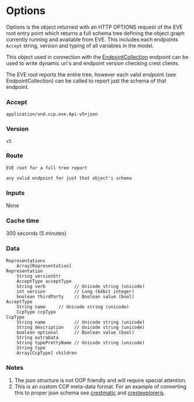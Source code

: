 # Options
Options is the object returned with an HTTP OPTIONS request of the EVE root entry point which returns a full schema tree defining the object graph currently running and available from EVE.  This includes each endpoints `Accept` string, version and typing of all variables in the model. 

This object used in connection with the [EndpointCollection](endpointCollection.md) endpoint can be used to write dynamic uri's and endpoint version checking crest clients.

The EVE root reports the entire tree, however each valid endpoint (see EndpointCollection) can be called to report just the schema of that endpoint.  

### Accept
`application/vnd.ccp.eve.Api-v5+json`

### Version
`v5`

### Route
`EVE root for a full tree report`

`any valid endpoint for just that object's schema`

### Inputs
None

### Cache time
300 seconds (5 minutes)

### Data

    Representations
        Array[Representation]
    Representation
        String versionStr
        AcceptType acceptType 
        String verb           // Unicode string (unicode)
        int version           // Long (64bit integer)
        boolean thirdParty    // Boolean value (bool)
    AcceptType
        String name     // Unicode string (unicode)
        CcpType ccpType 
    CcpType
        String name           // Unicode string (unicode)
        String description    // Unicode string (unicode)
        boolean optional      // Boolean value (bool)
        String extraData
        String typePrettyName // Unicode string (unicode)
        String type
        Array[CcpType] children
        
### Notes
1. The json structure is not OOP friendly and will require special attention.
2. This is an custom CCP meta-data format.  For an example of converting this to proper json schema see [crestmatic](http://jimpurbrick.com/crestmatic/) and [crestexplorerjs](http://jimpurbrick.com/crestexplorerjs/#https://crest-tq.eveonline.com/).


